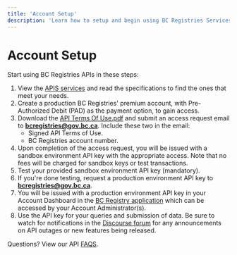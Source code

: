 ```yaml
---
title: 'Account Setup'
description: 'Learn how to setup and begin using BC Registries Services and APIs'
---
```


# Account Setup

Start using BC Registries APIs in these steps:

1. View the [APIS services](/get-started/apis-summary) and read the specifications to find the ones that meet your needs.
2. Create a production BC Registries' premium account, with Pre-Authorized Debit (PAD) as the payment option, to gain access.
3. Download the <a href="shared/api-terms-of-use.pdf" download="API-Terms-of-Use.pdf" target="_blank">API Terms Of Use.pdf</a> and submit an access request email to **bcregistries@gov.bc.ca**. Include these two in the email:
   - Signed API Terms of Use.
   - BC Registries account number.
4. Upon completion of the access request, you will be issued with a sandbox environment API key with the appropriate access. Note that no fees will be charged for sandbox keys or test transactions.
5. Test your provided sandbox environment API key (mandatory).
6. If you're done testing, request a production environment API key to **bcregistries@gov.bc.ca**.
7. You will be issued with a production environment API key in your Account Dashboard in the <a href="https://www.bcregistry.gov.bc.ca/" target="_blank">BC Registry application</a> which can be accessed by your Account Administrator(s).
8. Use the API key for your queries and submission of data. Be sure to watch for notifications in the <a href="https://discourse.onebc.ca/c/announcements/11" target="_blank">Discourse forum</a> for any announcements on API outages or new features being released.

Questions? View our API [FAQS](/get-started/about#frequently-asked-questions).
